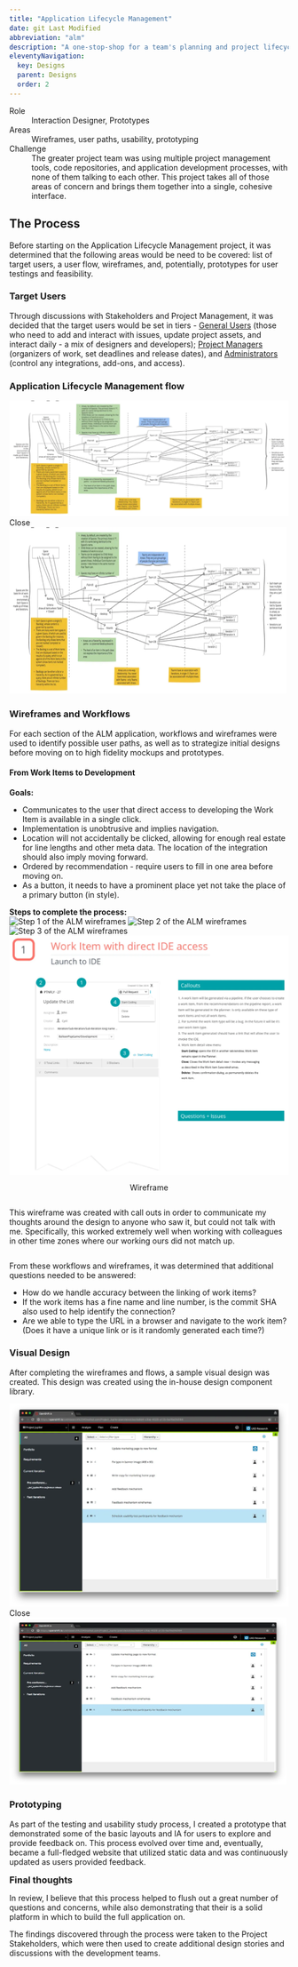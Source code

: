 ```yaml
---
title: "Application Lifecycle Management"
date: git Last Modified
abbreviation: "alm"
description: "A one-stop-shop for a team's planning and project lifecycle management."
eleventyNavigation:
  key: Designs
  parent: Designs
  order: 2
---
```

<div class="container px-0 mb-5">
  <div class="row mx-0">
    <div class="col">
      <sl-card class="card-basic" style="--border-color: var(--sl-color-primary-400); --border-width: 2px;">
        <dt class="col-sm-2">Role</dt>
          <dd class="col-sm-10">Interaction Designer, Prototypes</dd>
          <dt class="col-sm-2">Areas</dt>
          <dd class="col-sm-10">Wireframes, user paths, usability, prototyping</dd>
          <dt class="col-sm-2">Challenge</dt>
          <dd class="col-sm-10">The greater project team was using multiple project management tools, code repositories, and application development processes, with none of them talking to each other. This project takes all of those areas of concern and brings them together into a single, cohesive interface.</dd>
      </sl-card>
    </div>
  </div>
  <div class="row mx-0">
    <div class="col">
      <h2>The Process</h2>
      <p>Before starting on the Application Lifecycle Management project, it was determined that the following areas would be need to be covered: list of target users, a user flow, wireframes, and, potentially, prototypes for user testings and feasibility.</p>
      <h3>Target Users</h3>
      <p>Through discussions with Stakeholders and Project Management, it was decided that the target users would be set in tiers - <u>General Users</u> (those who need to add and interact with issues, update project assets, and interact daily - a mix of designers and developers); <u>Project Managers</u> (organizers of work, set deadlines and release dates), and <u>Administrators</u> (control any integrations, add-ons, and access).</p>
      <h3>Application Lifecycle Management flow</h3>
      <div class="text-align-center">
        <sl-dialog label="Dialog" class="alm-workflow" style="--width: 80vw;">
          <img src="../../assets/img/ALM_workflow.webp" class="d-block mx-lg-auto img-fluid" alt="ALM workflow">
          <sl-button slot="footer" variant="neutral">
            Close
          </sl-button>
        </sl-dialog>
        <sl-button><img src="../../assets/img/ALM_workflow.webp" class="d-block mx-lg-auto img-fluid" alt="ALM workflow" width="500" height="300" loading="lazy"></sl-button>
        <script>
          const dialog = document.querySelector('.alm-workflow');
          const openButton = dialog.nextElementSibling;
          const closeButton = dialog.querySelector('sl-button[slot="footer"]');
          openButton.addEventListener('click', () => dialog.show());
          closeButton.addEventListener('click', () => dialog.hide());
        </script>
      </div>
      <h3>Wireframes and Workflows</h3>
      <p>For each section of the ALM application, workflows and wireframes were used to identify possible user paths, as well as to strategize initial designs before moving on to high fidelity mockups and prototypes.</p>
      <h4>From Work Items to Development</h4>
      <p><b>Goals:</b></p>
      <ul>
        <li>Communicates to the user that direct access to developing the Work Item is available in a single click.</li>
        <li>Implementation is unobtrusive and implies navigation.</li>
        <li>Location will not accidentally be clicked, allowing for enough real estate for line lengths and other meta data. The location of the integration should also imply moving forward.</li>
        <li>Ordered by recommendation - require users to fill in one area before moving on.</li>
        <li>As a button, it needs to have a prominent place yet not take the place of a primary button (in style).</li>
      </ul>
      <b>Steps to complete the process:</b>
      <div class="row px-0">
        <div class="col-12 col-md-6 offset-md-3">
          <style>
            .vertical {
              max-height: 400px;
            }
            .vertical img {
              object-fit: contain !important;
            }
            .vertical::part(base) {
              grid-template-areas: 'slides slides pagination';
            }
            .vertical::part(pagination) {
              flex-direction: column;
            }
            .vertical::part(navigation) {
              transform: rotate(90deg);
              display: flex;
            }
            .vertical::slotted(img) {
              object-fit: contain !important;
            }
          </style>
          <sl-carousel class="vertical" pagination orientation="vertical">
            <sl-carousel-item>
              <img
                alt="Step 1 of the ALM wireframes"
                src="{{ '/assets/img/ALM_step1.webp' | url }}"
              />
            </sl-carousel-item>
            <sl-carousel-item>
              <img
                alt="Step 2 of the ALM wireframes"
                src="{{ '/assets/img/ALM_step2.webp' | url }}"
              />
            </sl-carousel-item>
            <sl-carousel-item>
              <img
                alt="Step 3 of the ALM wireframes"
                src="{{ '/assets/img/ALM_step3.webp' | url }}"
              />
            </sl-carousel-item>
          </sl-carousel>
        </div>
      </div>
      <div class="row px-0">
        <sl-card>
          <sl-split-panel>
            <div
              slot="start"
              style="background: var(--sl-color-neutral-50); display: flex; align-items: center; justify-content: center; overflow: hidden;"
            >
              <img src="../../assets/img/ALM_wireframe.webp" class="img-fluid" alt="Wireframe of the work item to coding experience">
            </div>
            <div
              slot="end"
              style="background: var(--sl-color-neutral-50); display: flex; align-items: center; justify-content: center; overflow: hidden; flex-direction: column; gap: var(--sl-spacing-medium); padding: var(--sl-spacing-medium);"
            >
              <p class="h5">Wireframe</p>
              <p>This wireframe was created with call outs in order to communicate my thoughts around the design to anyone who saw it, but could not talk with me. Specifically, this worked extremely well when working with colleagues in other time zones where our working ours did not match up.</p>
            </div>
          </sl-split-panel>
        </sl-card>
      </div>
      <p class="lead mt-3">From these workflows and wireframes, it was determined that additional questions needed to be answered:</p>
      <ul class="px-4 mx-md-4">
        <li>How do we handle accuracy between the linking of work items?</li>
        <li>If the work items has a fine name and line number, is the commit SHA also used to help identify the connection?</li>
        <li>Are we able to type the URL in a browser and navigate to the work item? (Does it have a unique link or is it randomly generated each time?)</li>
      </ul>
      <h3>Visual Design</h3>
      <p>After completing the wireframes and flows, a sample visual design was created. This design was created using the in-house design component library.</p>
      <sl-dialog label="Visual Design" class="alm-planner" style="--width: 80vw;">
        <img src="../../assets/img/ALM_planner.webp" class="d-block mx-lg-auto img-fluid" alt="ALM workflow">
        <sl-button slot="footer" variant="neutral">
          Close
        </sl-button>
      </sl-dialog>
      <sl-button><img src="../../assets/img/ALM_planner.webp" class="d-block mx-lg-auto img-fluid" alt="ALM workflow" width="500" height="300" loading="lazy"></sl-button>
      <script>
        const visualDesign = document.querySelector('.alm-planner');
        const openDesign = visualDesign.nextElementSibling;
        const closeDesign = visualDesign.querySelector('sl-button[slot="footer"]');
        openDesign.addEventListener('click', () => visualDesign.show());
        closeDesign.addEventListener('click', () => visualDesign.hide());
      </script>
      <h3 class="mt-3">Prototyping</h3>
      <p>As part of the testing and usability study process, I created a prototype that demonstrated some of the basic layouts and IA for users to explore and provide feedback on. This process evolved over time and, eventually, became a full-fledged website that utilized static data and was continuously updated as users provided feedback.</p>
      <div class="mt-5 mb-3">
        <sl-card class="card-header">
          <div slot="header">
            <h3 class="p-0">Final thoughts</h3>
          </div>
          <p>
            In review, I believe that this process helped to flush out a great number of questions and concerns, while also demonstrating that their is a solid platform in which to build the full application on.
          </p>
          <p>
            The findings discovered through the process were taken to the Project Stakeholders, which were then used to create additional design stories and discussions with the development teams.</p>
        </sl-card>
        <style>
          .card-header::part(base) {
            background-color: var(--sl-color-neutral-50);
          }
          .card-header [slot='header'] {
            display: flex;
            align-items: center;
            justify-content: space-between;
          }
          .card-header h3 {
            margin: 0;
          }
          .card-header sl-icon-button {
            font-size: var(--sl-font-size-medium);
          }
        </style>
      </div>
    </div>
  </div>
</div>
